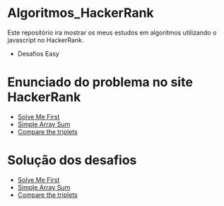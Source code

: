 # Algoritmos_HackerRank

Este repositório ira mostrar os meus estudos em algoritmos utilizando o javascript no HackerRank.

- Desafios Easy

# Enunciado do problema no site HackerRank

- [Solve Me First](https://github.com/macmiller87/Algoritmos_HackerRank/blob/main/solve-me-first-English.pdf)
- [Simple Array Sum](https://www.hackerrank.com/challenges/solve-me-first/problem?isFullScreen=true)
- [Compare the triplets](https://www.hackerrank.com/challenges/compare-the-triplets/problem?isFullScreen=true)

# Solução dos desafios

- [Solve Me First](https://github.com/macmiller87/Algoritmos_HackerRank/blob/main/Solve_me_first/index.js)
- [Simple Array Sum](https://github.com/macmiller87/Algoritmos_HackerRank/blob/main/Simple_array_sum/index.js)
- [Compare the triplets](https://github.com/macmiller87/Algoritmos_HackerRank/blob/main/Compare_the_triplets/index.js)


